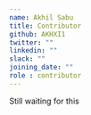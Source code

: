 ```yaml
---
name: Akhil Sabu
title: Contributor
github: AKHXI1
twitter: ""
linkedin: ""
slack: ""
joining_date: ""
role : contributor
---
```


Still waiting for this

